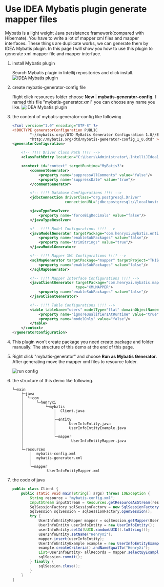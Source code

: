# Use IDEA Mybatis plugin generate mapper files
Mybatis is a light weight Java persistence framework(compared with Hibernate). You have to write
a lot of mapper xml files and mapper interfaces. These things are duplicate works, we can generate
them by IDEA Mybatis plugin. In this page I will show you how to use this plugin to generate xml mapper
file and mapper interface.

1. install Mybatis plugin

    Search Mybatis plugin in Intellij repositories and click install.
    ![IDEA Mybatis plugin](http://a.disquscdn.com/uploads/mediaembed/images/3829/5262/original.jpg)
2. create mybatis-generator-config file

    Right click resources folder choose **New** | **mybatis-generator-config**. I named this file "mybatis-generator.xml"
    you can choose any name you like.
    ![IDEA Mybatis plugin](http://a.disquscdn.com/uploads/mediaembed/images/3829/6805/original.jpg)
3. the content of mybatis-generator-config like following. 
    
    ```xml
    <?xml version="1.0" encoding="UTF-8" ?>
    <!DOCTYPE generatorConfiguration PUBLIC
            "-//mybatis.org//DTD MyBatis Generator Configuration 1.0//EN"
            "http://mybatis.org/dtd/mybatis-generator-config_1_0.dtd" >
    <generatorConfiguration>
    
        <!-- !!!! Driver Class Path !!!! -->
        <classPathEntry location="C:\Users\Administrator\.IntelliJIdea15\config\jdbc-drivers\postgresql-9.4-1201.jdbc4.jar"/>
    
        <context id="context" targetRuntime="MyBatis3">
            <commentGenerator>
                <property name="suppressAllComments" value="false"/>
                <property name="suppressDate" value="true"/>
            </commentGenerator>
    
            <!-- !!!! Database Configurations !!!! -->
            <jdbcConnection driverClass="org.postgresql.Driver"
                            connectionURL="jdbc:postgresql://localhost:5432/users" userId="postgres" password="postgres"/>
    
            <javaTypeResolver>
                <property name="forceBigDecimals" value="false"/>
            </javaTypeResolver>
    
            <!-- !!!! Model Configurations !!!! -->
            <javaModelGenerator targetPackage="com.henryxi.mybatis.entity" targetProject="THIS_CONFIGURATION_IS_NOT_REQUIRED">
                <property name="enableSubPackages" value="false"/>
                <property name="trimStrings" value="true"/>
            </javaModelGenerator>
    
            <!-- !!!! Mapper XML Configurations !!!! -->
            <sqlMapGenerator targetPackage="mapper" targetProject="THIS_CONFIGURATION_IS_NOT_REQUIRED">
                <property name="enableSubPackages" value="false"/>
            </sqlMapGenerator>
    
            <!-- !!!! Mapper Interface Configurations !!!! -->
            <javaClientGenerator targetPackage="com.henryxi.mybatis.mapper" targetProject="THIS_CONFIGURATION_IS_NOT_REQUIRED"
                                 type="XMLMAPPER">
                <property name="enableSubPackages" value="false"/>
            </javaClientGenerator>
    
            <!-- !!!! Table Configurations !!!! -->
            <table tableName="users" modelType="flat" domainObjectName="UserInfoEntity">
                <property name="ignoreQualifiersAtRuntime" value="true"/>
                <property name="modelOnly" value="false"/>
            </table>
        </context>
    </generatorConfiguration>
    ```

4. This plugin won't create package you need create package and folder manually. The structure of this demo at
    the end of this page.
    
5. Right click "mybatis-generator" and choose **Run as Mybatis Generator**. After generating move the mapper xml 
files to resource folder.
    
    ![run config](http://a.disquscdn.com/uploads/mediaembed/images/3830/8797/original.jpg)

6. the structure of this demo like following.
    ```
    └─main
        ├─java
        │  └─com
        │      └─henryxi
        │          └─mybatis
        │              │  Client.java
        │              │
        │              ├─entity
        │              │      UserInfoEntity.java
        │              │      UserInfoEntityExample.java
        │              │
        │              └─mapper
        │                      UserInfoEntityMapper.java
        │
        └─resources
            │  mybatis-config.xml
            │  mybatis-generator.xml
            │
            └─mapper
                    UserInfoEntityMapper.xml
    ```
7. the code of java
    ```java
    public class Client {
        public static void main(String[] args) throws IOException {
            String resource = "mybatis-config.xml";
            InputStream inputStream = Resources.getResourceAsStream(resource);
            SqlSessionFactory sqlSessionFactory = new SqlSessionFactoryBuilder().build(inputStream);
            SqlSession sqlSession = sqlSessionFactory.openSession();
            try {
                UserInfoEntityMapper mapper = sqlSession.getMapper(UserInfoEntityMapper.class);
                UserInfoEntity userInfoEntity = new UserInfoEntity();
                userInfoEntity.setId(UUID.randomUUID().toString());
                userInfoEntity.setName("HenryXi");
                mapper.insert(userInfoEntity);
                UserInfoEntityExample example = new UserInfoEntityExample();
                example.createCriteria().andNameEqualTo("HenryXi");
                List<UserInfoEntity> allRecords = mapper.selectByExample(example);
                sqlSession.commit();
            } finally {
                sqlSession.close();
            }
        }
    }
    ```